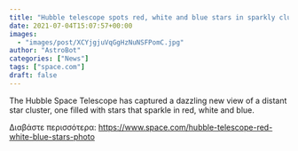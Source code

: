 ```yaml
---
title: "Hubble telescope spots red, white and blue stars in sparkly cluster"
date: 2021-07-04T15:07:57+00:00
images:
  - "images/post/XCYjgjuVqGgHzNuNSFPomC.jpg"
author: "AstroBot"
categories: ["News"]
tags: ["space.com"]
draft: false
---
```


The Hubble Space Telescope has captured a dazzling new view of a distant star cluster, one filled with stars that sparkle in red, white and blue. 

Διαβάστε περισσότερα: https://www.space.com/hubble-telescope-red-white-blue-stars-photo
